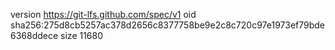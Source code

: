 version https://git-lfs.github.com/spec/v1
oid sha256:275d8cb5257ac378d2656c8377758be9e2c8c720c97e1973ef79bde6368ddece
size 11680

